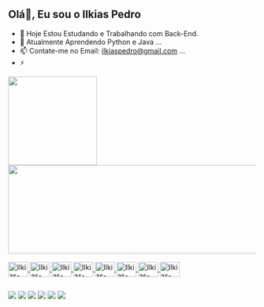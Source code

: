 ## Olá👋, Eu sou o Ilkias Pedro

- 🔭 Hoje Estou Estudando e Trabalhando com Back-End.
- 🌱 Atualmente Aprendendo Python e Java ...
- 📫 Contate-me no Email: ilkiaspedro@gmail.com ...
- ⚡
<div>
  <a href="https://www.instagram.com/ilkias_/">
    <img height="180em" src="https://github-readme-stats.vercel.app/api?username=IlkiasX&show_icons=true&theme=shadow_green&include_all_commits=true&count_private=true"/>
    <img height="180em" width="576" src="https://github-readme-stats.vercel.app/api/top-langs/?username=IlkiasX&layout=compact&theme=shadow_green"/>
</div>

<div style="display: inline_block"><br>
  <img align="Center" alt="Ilkias-C#" height="30" width="40" src="https://cdn.jsdelivr.net/gh/devicons/devicon@latest/icons/csharp/csharp-original.svg"/>
  <img align="Center" alt="Ilkias-C#" height="30" width="40" src="https://cdn.jsdelivr.net/gh/devicons/devicon@latest/icons/css3/css3-original.svg"/>
  <img align="Center" alt="Ilkias-C#" height="30" width="40" src="https://cdn.jsdelivr.net/gh/devicons/devicon@latest/icons/html5/html5-original.svg"/>
  <img align="Center" alt="Ilkias-C#" height="30" width="40" src="https://cdn.jsdelivr.net/gh/devicons/devicon@latest/icons/javascript/javascript-original.svg"/>
  <img align="Center" alt="Ilkias-C#" height="30" width="40" src="https://cdn.jsdelivr.net/gh/devicons/devicon@latest/icons/java/java-original.svg"/>
  <img align="Center" alt="Ilkias-C#" height="30" width="40" src="https://cdn.jsdelivr.net/gh/devicons/devicon@latest/icons/mysql/mysql-original-wordmark.svg"/>
  <img align="Center" alt="Ilkias-C#" height="30" width="40" src="https://cdn.jsdelivr.net/gh/devicons/devicon@latest/icons/php/php-original.svg"/>
  <img align="Center" alt="Ilkias-C#" height="30" width="40" src="https://cdn.jsdelivr.net/gh/devicons/devicon@latest/icons/python/python-original.svg"/>
</div>

##

<div>
  <a href="https://www.youtube.com/channel/UCYLx1S0cx9ytEFdts6vRezA" target="_blank"><img src="https://img.shields.io/badge/YouTube-FF0000?style=for-the-badge&logo=youtube&logoColor=white" target="_blank"></a>
  <a href="https://instagram.com/rafaballerini" target="_blank"><img src="https://img.shields.io/badge/-Instagram-%23E4405F?style=for-the-badge&logo=instagram&logoColor=white" target="_blank"></a>
 	<a href="https://www.twitch.tv/midinho_171" target="_blank"><img src="https://img.shields.io/badge/Twitch-9146FF?style=for-the-badge&logo=twitch&logoColor=white" target="_blank"></a>
 <a href="https://discord.gg/" target="_blank"><img src="https://img.shields.io/badge/Discord-7289DA?style=for-the-badge&logo=discord&logoColor=white" target="_blank"></a> 
  <a href = "mailto:ilkiaspedro@gmail.com"><img src="https://img.shields.io/badge/-Gmail-%23333?style=for-the-badge&logo=gmail&logoColor=white" target="_blank"></a>
  <a href="https://www.linkedin.com/in/ilkias-pedro-14ba10296/" target="_blank"><img src="https://img.shields.io/badge/-LinkedIn-%230077B5?style=for-the-badge&logo=linkedin&logoColor=white" target="_blank"></a> 
</div>
